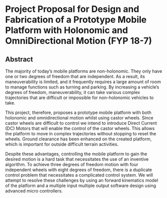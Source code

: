 # Project Proposal for Design and Fabrication of a Prototype Mobile Platform with Holonomic and OmniDirectional Motion (FYP 18-7)

## Abstract

The majority of today’s mobile platforms are non-holonomic. They only have one or two degrees of freedom that are independent. As a result, its maneuverability is limited, and it frequently requires a large amount of room to manage functions such as turning and parking. By increasing a vehicle’s degrees of freedom, maneuverability, it can take various complex trajectories that are difficult or impossible for non-holonomic vehicles to take.

This project, therefore, proposes a prototype mobile platform with both holonomic and omnidirectional motion whilst using castor wheels. Since castor wheels are difficult to control we intend to introduce Direct Current (DC) Motors that will enable the control of the castor wheels. This allows the platform to move in complex trajectories without stopping to reset the wheels. Ground clearance has been enhanced on the created platform, which is important for outside difficult terrain activities.

Despite these advantages, controlling the mobile platform to gain the desired motion is a hard task that necessitates the use of an inventive algorithm. To achieve three degrees of freedom motion with four independent wheels with eight degrees of freedom, there is a duplicate control problem that necessitates a complicated control system. We will attempt to resolve these challenges by using an forward kinematics model of the platform and a multiple input multiple output software design using advanced micro controllers.

